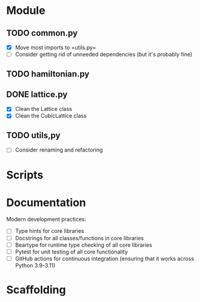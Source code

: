 # Module
## TODO common.py
- [X] Move most imports to =utils.py=
- [ ] Consider getting rid of unneeded dependencies (but it's probably fine)
## TODO hamiltonian.py
## DONE lattice.py
- [X] Clean the Lattice class
- [X] Clean the CubicLattice class
## TODO utils,py
- [ ] Consider renaming and refactoring
# Scripts
# Documentation
Modern development practices:
- [ ] Type hints for core libraries
- [ ] Docstrings for all classes/functions in core libraries
- [ ] Beartype for runtime type checking of all core libraries
- [ ] Pytest for unit testing of all core functionality
- [ ] GitHub actions for continuous integration (ensuring that it works across Python 3.9-3.11)
# Scaffolding